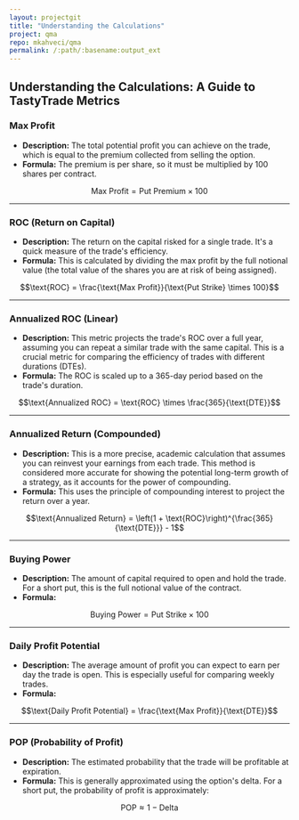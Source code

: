 ```yaml
---
layout: projectgit
title: "Understanding the Calculations"
project: qma
repo: mkahveci/qma
permalink: /:path/:basename:output_ext
---
```


## Understanding the Calculations: A Guide to TastyTrade Metrics

### Max Profit

* **Description:** The total potential profit you can achieve on the trade, which is equal to the premium collected from selling the option.
* **Formula:** The premium is per share, so it must be multiplied by 100 shares per contract.

$$\text{Max Profit} = \text{Put Premium} \times 100$$

---

### ROC (Return on Capital)

* **Description:** The return on the capital risked for a single trade. It's a quick measure of the trade's efficiency.
* **Formula:** This is calculated by dividing the max profit by the full notional value (the total value of the shares you are at risk of being assigned).

$$\text{ROC} = \frac{\text{Max Profit}}{\text{Put Strike} \times 100}$$

---

### Annualized ROC (Linear)

* **Description:** This metric projects the trade's ROC over a full year, assuming you can repeat a similar trade with the same capital. This is a crucial metric for comparing the efficiency of trades with different durations (DTEs).
* **Formula:** The ROC is scaled up to a 365-day period based on the trade's duration.

$$\text{Annualized ROC} = \text{ROC} \times \frac{365}{\text{DTE}}$$

---

### Annualized Return (Compounded)

* **Description:** This is a more precise, academic calculation that assumes you can reinvest your earnings from each trade. This method is considered more accurate for showing the potential long-term growth of a strategy, as it accounts for the power of compounding.
* **Formula:** This uses the principle of compounding interest to project the return over a year.

$$\text{Annualized Return} = \left(1 + \text{ROC}\right)^{\frac{365}{\text{DTE}}} - 1$$

---

### Buying Power

* **Description:** The amount of capital required to open and hold the trade. For a short put, this is the full notional value of the contract.
* **Formula:**

$$\text{Buying Power} = \text{Put Strike} \times 100$$

---

### Daily Profit Potential

* **Description:** The average amount of profit you can expect to earn per day the trade is open. This is especially useful for comparing weekly trades.
* **Formula:**

$$\text{Daily Profit Potential} = \frac{\text{Max Profit}}{\text{DTE}}$$

---

### POP (Probability of Profit)

* **Description:** The estimated probability that the trade will be profitable at expiration.
* **Formula:** This is generally approximated using the option's delta. For a short put, the probability of profit is approximately:

$$\text{POP} \approx 1 - \text{Delta}$$